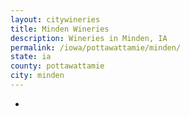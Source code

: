 ```yaml
---
layout: citywineries
title: Minden Wineries
description: Wineries in Minden, IA
permalink: /iowa/pottawattamie/minden/
state: ia
county: pottawattamie
city: minden
---
```

-
